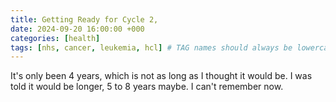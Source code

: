 ```yaml
---
title: Getting Ready for Cycle 2,
date: 2024-09-20 16:00:00 +000
categories: [health]
tags: [nhs, cancer, leukemia, hcl] # TAG names should always be lowercase
---
```


It's only been 4 years, which is not as long as I thought it would be. I was told it would be longer, 5 to 8 years maybe. I can't remember now.
